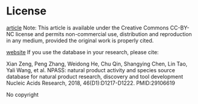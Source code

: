 # License

[article](https://academic.oup.com/nar/article/46/D1/D1217/4584628)
Note: This article is available under the Creative Commons CC-BY-NC license and permits non-commercial use, distribution and reproduction in any medium, provided the original work is properly cited.

[website](http://bidd.group/NPASS/about.php)
If you use the database in your research, please cite:

Xian Zeng, Peng Zhang, Weidong He, Chu Qin, Shangying Chen, Lin Tao, Yali Wang, et al.
NPASS: natural product activity and species source database for natural product research, discovery and tool development
Nucleic Acids Research, 2018, 46(D1):D1217-D1222. PMID:29106619

No copyright